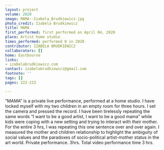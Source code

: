 ```yaml
---
layout: project
volume: 2020
image: MAMA--Izabela_Brudkiewicz.jpg
photo_credit: Izabela Brudkiewicz
title: MAMA
first_performed: first performed on April 04, 2020
place: Artist home studio
times_performed: performed 0 in 2020
contributor: IZABELA BRUDKIEWICZ
collaborators: []
home: Eastbourne
links:
- izabelabrudkiewicz.com
contact: izabelabrudkiewicz@gmail.com
footnote: ''
tags: []
pages: 222-223

---
```


“MAMA” is a private live performance, performed at a home studio. I have locked myself with my two children in an empty room for three hours. I set the camera and pressed the record. I have been tirelessly repeating the same words “I want to be a good artist, I want to be a good mama” while kids were coping with a new setting and trying to interact with their mother. 
For the entire 3 hrs, I was repeating this one sentence over and over again. I measured the mother and children relationship to highlight the ambiguity of social values and the paradoxes of socio-political artist-mother status in the art world. 
Private performance. 3hrs. Total video performance time 3 hrs.
